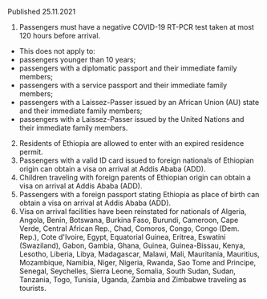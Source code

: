 Published 25.11.2021
1. Passengers must have a negative COVID-19 RT-PCR test taken at most 120 hours before arrival.
- This does not apply to:
- passengers younger than 10 years;
- passengers with a diplomatic passport and their immediate family members;
- passengers with a service passport and their immediate family members;
- passengers with a Laissez-Passer issued by an African Union (AU) state and their immediate family members;
- passengers with a Laissez-Passer issued by the United Nations and their immediate family members.
2. Residents of Ethiopia are allowed to enter with an expired residence permit.
3. Passengers with a valid ID card issued to foreign nationals of Ethiopian origin can obtain a visa on arrival at Addis Ababa (ADD).
4. Children traveling with foreign parents of Ethiopian origin can obtain a visa on arrival at Addis Ababa (ADD).
5. Passengers with a foreign passport stating Ethiopia as place of birth can obtain a visa on arrival at Addis Ababa (ADD).
6. Visa on arrival facilities have been reinstated for nationals of Algeria, Angola, Benin, Botswana, Burkina Faso, Burundi, Cameroon, Cape Verde, Central African Rep., Chad, Comoros, Congo, Congo (Dem. Rep.), Cote d'Ivoire, Egypt, Equatorial Guinea, Eritrea, Eswatini (Swaziland), Gabon, Gambia, Ghana, Guinea, Guinea-Bissau, Kenya, Lesotho, Liberia, Libya, Madagascar, Malawi, Mali, Mauritania, Mauritius, Mozambique, Namibia, Niger, Nigeria, Rwanda, Sao Tome and Principe, Senegal, Seychelles, Sierra Leone, Somalia, South Sudan, Sudan, Tanzania, Togo, Tunisia, Uganda, Zambia and Zimbabwe traveling as tourists.